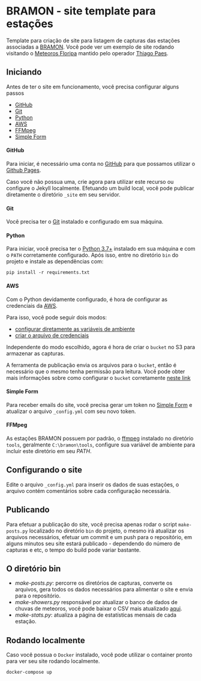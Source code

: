 # BRAMON - site template para estações

Template para criação de site para listagem de capturas das estações associadas a [BRAMON](https://www.bramonmeteor.org).
Você pode ver um exemplo de site rodando visitando o [Meteoros Floripa](https://meteoros.floripa.br) mantido pelo 
operador [Thiago Paes](https://www.mrprompt.com.br).

## Iniciando

Antes de ter o site em funcionamento, você precisa configurar alguns passos

- [GitHub](#GitHub)
- [Git](#Git)
- [Python](#Python)
- [AWS](#AWS)
- [FFMpeg](#Ffmpeg)
- [Simple Form](#Simple_Form)

#### GitHub

Para iniciar, é necessário uma conta no [GitHub](https://github.com) para que possamos utilizar o 
[Github Pages](https://help.github.com/pt/github/working-with-github-pages).

Caso você não possua uma, crie agora para utilizar este recurso ou configure o Jekyll localmente. Efetuando um build
local, você pode publicar diretamente o diretório `_site` em seu servidor.

#### Git

Você precisa ter o [Git](https://git-scm.com/download/win) instalado e configurado em sua máquina.

#### Python 

Para iniciar, você precisa ter o [Python 3.7+](https://www.python.org/) instalado em sua máquina e com o `PATH` 
corretamente configurado. Após isso, entre no diretório `bin` do projeto e instale as dependências com:

```console
pip install -r requirements.txt 
```

#### AWS

Com o Python devidamente configurado, é hora de configurar as credenciais da [AWS](https://aws.amazon.com/). 

Para isso, você pode seguir dois modos:

- [configurar diretamente as variáveis de ambiente](https://docs.aws.amazon.com/cli/latest/userguide/cli-configure-envvars.html)
- [criar o arquivo de credenciais](https://docs.aws.amazon.com/cli/latest/userguide/cli-configure-files.html)

Independente do modo escolhido, agora é hora de criar o `bucket` no S3 para armazenar as capturas.

A ferramenta de publicação envia os arquivos para o `bucket`, então é necessário que o mesmo tenha permissão para 
leitura. Você pode obter mais informações sobre como configurar o `bucket` corretamente 
[neste link](https://docs.aws.amazon.com/pt_br/AmazonS3/latest/dev/WebsiteHosting.html)

#### Simple Form

Para receber emails do site, você precisa gerar um token no [Simple Form](https://getsimpleform.com/) e 
atualizar o arquivo `_config.yml` com seu novo token.

#### FFMpeg

As estações BRAMON possuem por padrão, o [ffmpeg]() instalado no diretório `tools`, geralmente `C:\bramon\tools`,
configure sua variável de ambiente para incluir este diretório em seu *PATH*.

## Configurando o site

Edite o arquivo `_config.yml` para inserir os dados de suas estações, o arquivo contém comentários sobre cada 
configuração necessária.

## Publicando

Para efetuar a publicação do site, você precisa apenas rodar o script `make-posts.py` localizado no diretório `bin` do 
projeto, o mesmo irá atualizar os arquivos necessários, efetuar um commit e um push para o repositório, em alguns minutos
seu site estará publicado - dependendo do número de capturas e etc, o tempo do build pode variar bastante.

## O diretório bin

- *make-posts.py*: percorre os diretórios de capturas, converte os arquivos, gera todos os dados necessários para alimentar o site e envia para o repositório.
- *make-showers.py* responsável por atualizar o banco de dados de chuvas de meteoros, você pode baixar o CSV mais atualizado [aqui](https://www.ta3.sk/IAUC22DB/MDC2007/Etc/streamfulldata.csv).
- *make-stats.py*: atualiza a página de estatísticas mensais de cada estação.

## Rodando localmente

Caso você possua o `Docker` instalado, você pode utilizar o container pronto para ver seu site rodando localmente.

```console
docker-compose up
```
